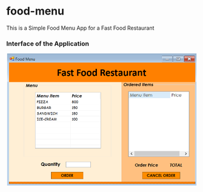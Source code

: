 # food-menu
This is a Simple Food Menu App for a Fast Food Restaurant

###  Interface of the Application
<p align="center">
  <img src="Interface.png" width="500" alt="interface">
</p>
